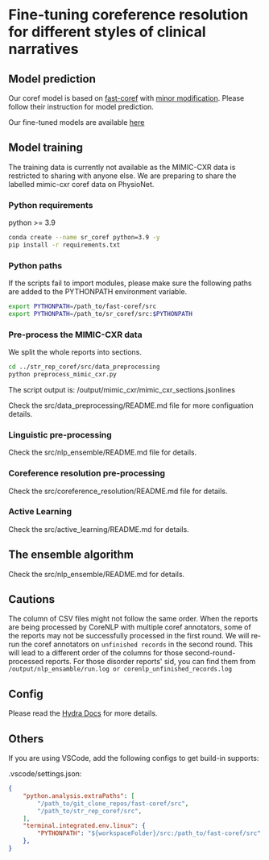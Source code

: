 # Fine-tuning coreference resolution for different styles of clinical narratives

## Model prediction

Our coref model is based on [fast-coref](https://github.com/shtoshni/fast-coref) with [minor modification](https://github.com/liaoooyx/fast-coref). Please follow their instruction for model prediction.

Our fine-tuned models are available [here](https://drive.google.com/drive/folders/1ZAVJYo9c5bobNeQdQexlOCoGzhF-u02G?usp=sharing)

## Model training

The training data is currently not available as the MIMIC-CXR data is restricted to sharing with anyone else. We are preparing to share the labelled mimic-cxr coref data on PhysioNet.

### Python requirements

python >= 3.9

```bash
conda create --name sr_coref python=3.9 -y
pip install -r requirements.txt
```

### Python paths

If the scripts fail to import modules, please make sure the following paths are added to the PYTHONPATH environment variable.

```bash
export PYTHONPATH=/path_to/fast-coref/src
export PYTHONPATH=/path_to/sr_coref/src:$PYTHONPATH
```

### Pre-process the MIMIC-CXR data

We split the whole reports into sections.

```bash
cd ../str_rep_coref/src/data_preprocessing
python preprocess_mimic_cxr.py
```

The script output is: /output/mimic_cxr/mimic_cxr_sections.jsonlines

Check the src/data_preprocessing/README.md file for more configuation details.

### Linguistic pre-processing

Check the src/nlp_ensemble/README.md file for details.

### Coreference resolution pre-processing

Check the src/coreference_resolution/README.md file for details.

### Active Learning

Check the src/active_learning/README.md for details.


## The ensemble algorithm

Check the src/nlp_ensemble/README.md for details.

## Cautions

The column of CSV files might not follow the same order. When the reports are being processed by CoreNLP with multiple coref annotators, some of the reports may not be successfully processed in the first round. We will re-run the coref annotators on `unfinished records` in the second round. This will lead to a different order of the columns for those second-round-processed reports. For those disorder reports' sid, you can find them from `/output/nlp_ensamble/run.log or corenlp_unfinished_records.log`

## Config

Please read the [Hydra Docs](https://hydra.cc/docs/intro/) for more details.

## Others

If you are using VSCode, add the following configs to get build-in supports:

.vscode/settings.json:

```json
{
    "python.analysis.extraPaths": [
        "/path_to/git_clone_repos/fast-coref/src",
        "/path_to/str_rep_coref/src",
    ],
    "terminal.integrated.env.linux": {
        "PYTHONPATH": "${workspaceFolder}/src:/path_to/fast-coref/src"
    },
}
```